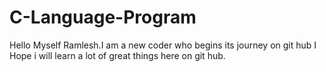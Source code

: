 # C-Language-Program
Hello Myself Ramlesh.I am a new coder who begins its journey on git hub
 I Hope i will learn a lot of great things here on git hub.
